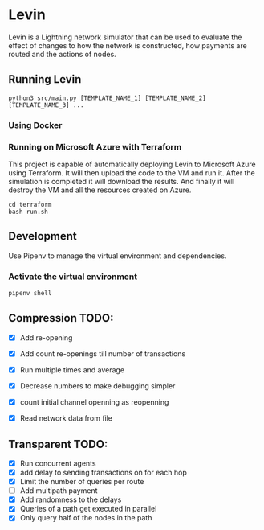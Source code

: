 
# Levin
Levin is a Lightning network simulator that can be used to evaluate
the effect of changes to how the network is constructed, how payments are routed and the actions of nodes.

## Running Levin
```shell
python3 src/main.py [TEMPLATE_NAME_1] [TEMPLATE_NAME_2] [TEMPLATE_NAME_3] ...
```

### Using Docker


### Running on Microsoft Azure with Terraform
This project is capable of automatically deploying Levin to Microsoft Azure using Terraform.
It will then upload the code to the VM and run it. After the simulation is completed it will download the results.
And finally it will destroy the VM and all the resources created on Azure.
```shell
cd terraform
bash run.sh
```


## Development
Use Pipenv to manage the virtual environment and dependencies.

### Activate the virtual environment
```bash
pipenv shell
```



## Compression TODO:
- [X] Add re-opening
- [X] Add count re-openings till number of transactions
- [X] Run multiple times and average
- [X] Decrease numbers to make debugging simpler
- [X] count initial channel openning as reopenning
- [X] Read network data from file


## Transparent TODO:
- [X] Run concurrent agents
- [X] add delay to sending transactions on for each hop
- [X] Limit the number of queries per route
- [ ] Add multipath payment
- [X] Add randomness to the delays
- [X] Queries of a path get executed in parallel
- [X] Only query half of the nodes in the path
